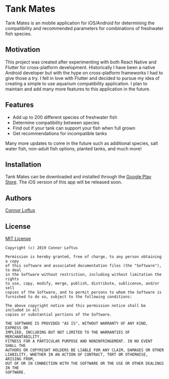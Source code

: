 # Tank Mates

Tank Mates is an mobile application for iOS/Android for determining the compatibility and recommended parameters for combinations of freshwater fish species.

## Motivation

This project was created after experimenting with both React Native and Flutter for cross-platform development. Historically I have been a native Android developer but with the hype on cross-platform frameworks I had to give those a try. I fell in love with Flutter and decided to pursue my idea of creating a simple to use aquarium compatibility application. I plan to maintain and add many more features to this application in the future.

## Features

* Add up to 200 different species of freshwater fish
* Determine compatibility between species
* Find out if your tank can support your fish when full grown
* Get recommendations for incompatible tanks

Many more updates to come in the future such as additional species, salt water fish, non-adult fish options, planted tanks, and much more!

## Installation

Tank Mates can be downloaded and installed through the [Google Play Store](https://play.google.com/store/apps/details?id=com.loftydevelopment.tank_mates). The iOS version of this app will be released soon.

## Authors

[Connor Loftus](https://github.com/connorlof)

## License

[MIT License](https://choosealicense.com/licenses/mit/)

	Copyright (c) 2019 Connor Loftus

	Permission is hereby granted, free of charge, to any person obtaining a copy
	of this software and associated documentation files (the "Software"), to deal
	in the Software without restriction, including without limitation the rights
	to use, copy, modify, merge, publish, distribute, sublicense, and/or sell
	copies of the Software, and to permit persons to whom the Software is
	furnished to do so, subject to the following conditions:

	The above copyright notice and this permission notice shall be included in all
	copies or substantial portions of the Software.

	THE SOFTWARE IS PROVIDED "AS IS", WITHOUT WARRANTY OF ANY KIND, EXPRESS OR
	IMPLIED, INCLUDING BUT NOT LIMITED TO THE WARRANTIES OF MERCHANTABILITY,
	FITNESS FOR A PARTICULAR PURPOSE AND NONINFRINGEMENT. IN NO EVENT SHALL THE
	AUTHORS OR COPYRIGHT HOLDERS BE LIABLE FOR ANY CLAIM, DAMAGES OR OTHER
	LIABILITY, WHETHER IN AN ACTION OF CONTRACT, TORT OR OTHERWISE, ARISING FROM,
	OUT OF OR IN CONNECTION WITH THE SOFTWARE OR THE USE OR OTHER DEALINGS IN THE
	SOFTWARE.

